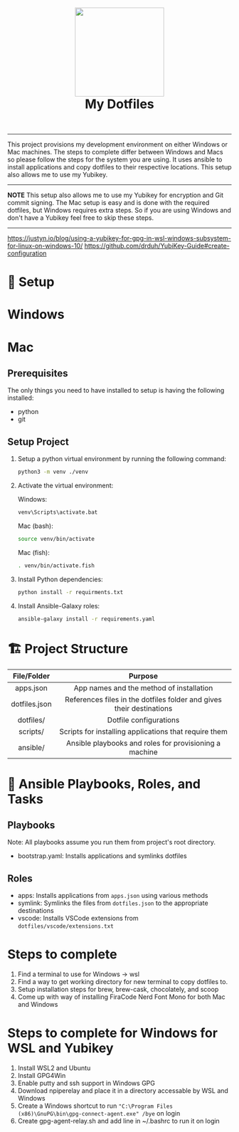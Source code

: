 <h1 align="center">
  <img style="width: 200px; height: 200px" src="https://miro.medium.com/max/700/1*ayVl2ie6CS0Flqr8TxoYgQ.png">
  <br />
  My Dotfiles
</h1>
<br />

---

This project provisions my development environment on either Windows or Mac machines. The steps to complete differ between Windows and Macs so please follow the steps for the system you are using. It uses ansible to install applications and copy dotfiles to their respective locations. This setup also allows me to use my Yubikey.

---

**NOTE**
This setup also allows me to use my Yubikey for encryption and Git commit signing. The Mac setup is easy and is done with the required dotfiles, but Windows requires extra steps. So if you are using Windows and don't have a Yubikey feel free to skip these steps.

---

https://justyn.io/blog/using-a-yubikey-for-gpg-in-wsl-windows-subsystem-for-linux-on-windows-10/
https://github.com/drduh/YubiKey-Guide#create-configuration

# :wrench: Setup

# Windows

# Mac

## Prerequisites

The only things you need to have installed to setup is having the following installed:

- python
- git

## Setup Project

1. Setup a python virtual environment by running the following command:
    ```bash
    python3 -m venv ./venv
    ```
2. Activate the virtual environment:
    
    Windows:
    ```bash
    venv\Scripts\activate.bat
    ```
    Mac (bash):
    ```bash
    source venv/bin/activate
    ```
    Mac (fish):
    ```bash
    . venv/bin/activate.fish
    ```
3. Install Python dependencies:
   ```bash
   python install -r requirments.txt
   ```
4. Install Ansible-Galaxy roles:
   ```bash
   ansible-galaxy install -r requirements.yaml
   ```

# :building_construction: Project Structure
|  File/Folder  |                                Purpose                               |
|:-------------:|:--------------------------------------------------------------------:|
| apps.json     | App names and the method of installation                             |
| dotfiles.json | References files in the dotfiles folder and gives their destinations |
| dotfiles/     | Dotfile configurations                                               |
| scripts/      | Scripts for installing applications that require them                |
| ansible/      | Ansible playbooks and roles for provisioning a machine               |

# :book: Ansible Playbooks, Roles, and Tasks
## Playbooks
Note: All playbooks assume you run them from project's root directory.
- bootstrap.yaml: Installs applications and symlinks dotfiles

## Roles
- apps: Installs applications from `apps.json` using various methods
- symlink: Symlinks the files from `dotfiles.json` to the appropriate destinations
- vscode: Installs VSCode extensions from `dotfiles/vscode/extensions.txt`


# Steps to complete
1. Find a terminal to use for Windows -> wsl
2. Find a way to get working directory for new terminal to copy dotfiles to.
3. Setup installation steps for brew, brew-cask, chocolately, and scoop
4. Come up with way of installing FiraCode Nerd Font Mono for both Mac and Windows

# Steps to complete for Windows for WSL and Yubikey
1. Install WSL2 and Ubuntu
2. Install GPG4Win
3. Enable putty and ssh support in Windows GPG
4. Download npiperelay and place it in a directory accessable by WSL and Windows
5. Create a Windows shortcut to run `"C:\Program Files (x86)\GnuPG\bin\gpg-connect-agent.exe" /bye` on login
6. Create gpg-agent-relay.sh and add line in ~/.bashrc to run it on login